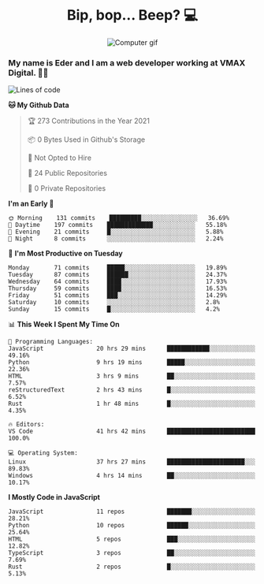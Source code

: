 <h1 align="center">Bip, bop... Beep? 💻</h1>

<div align="center">
  <img src="https://media2.giphy.com/media/11jQqqyF4S5MWY/giphy.gif" alt="Computer gif" />
</div>

### My name is Eder and I am a web developer working at **VMAX Digital**. 👋😺

<!--START_SECTION:waka-->
![Lines of code](https://img.shields.io/badge/From%20Hello%20World%20I%27ve%20Written-168936%20lines%20of%20code-blue)

**🐱 My Github Data** 

> 🏆 273 Contributions in the Year 2021
 > 
> 📦 0 Bytes Used in Github's Storage 
 > 
> 🚫 Not Opted to Hire
 > 
> 📜 24 Public Repositories 
 > 
> 🔑 0 Private Repositories  
 > 
**I'm an Early 🐤** 

```text
🌞 Morning    131 commits    █████████░░░░░░░░░░░░░░░░   36.69% 
🌆 Daytime    197 commits    █████████████░░░░░░░░░░░░   55.18% 
🌃 Evening    21 commits     █░░░░░░░░░░░░░░░░░░░░░░░░   5.88% 
🌙 Night      8 commits      ░░░░░░░░░░░░░░░░░░░░░░░░░   2.24%

```
📅 **I'm Most Productive on Tuesday** 

```text
Monday       71 commits     █████░░░░░░░░░░░░░░░░░░░░   19.89% 
Tuesday      87 commits     ██████░░░░░░░░░░░░░░░░░░░   24.37% 
Wednesday    64 commits     ████░░░░░░░░░░░░░░░░░░░░░   17.93% 
Thursday     59 commits     ████░░░░░░░░░░░░░░░░░░░░░   16.53% 
Friday       51 commits     ███░░░░░░░░░░░░░░░░░░░░░░   14.29% 
Saturday     10 commits     ░░░░░░░░░░░░░░░░░░░░░░░░░   2.8% 
Sunday       15 commits     █░░░░░░░░░░░░░░░░░░░░░░░░   4.2%

```


📊 **This Week I Spent My Time On** 

```text
💬 Programming Languages: 
JavaScript               20 hrs 29 mins      ████████████░░░░░░░░░░░░░   49.16% 
Python                   9 hrs 19 mins       █████░░░░░░░░░░░░░░░░░░░░   22.36% 
HTML                     3 hrs 9 mins        ██░░░░░░░░░░░░░░░░░░░░░░░   7.57% 
reStructuredText         2 hrs 43 mins       █░░░░░░░░░░░░░░░░░░░░░░░░   6.52% 
Rust                     1 hr 48 mins        █░░░░░░░░░░░░░░░░░░░░░░░░   4.35%

🔥 Editors: 
VS Code                  41 hrs 42 mins      █████████████████████████   100.0%

💻 Operating System: 
Linux                    37 hrs 27 mins      ██████████████████████░░░   89.83% 
Windows                  4 hrs 14 mins       ██░░░░░░░░░░░░░░░░░░░░░░░   10.17%

```

**I Mostly Code in JavaScript** 

```text
JavaScript               11 repos            ███████░░░░░░░░░░░░░░░░░░   28.21% 
Python                   10 repos            ██████░░░░░░░░░░░░░░░░░░░   25.64% 
HTML                     5 repos             ███░░░░░░░░░░░░░░░░░░░░░░   12.82% 
TypeScript               3 repos             ██░░░░░░░░░░░░░░░░░░░░░░░   7.69% 
Rust                     2 repos             █░░░░░░░░░░░░░░░░░░░░░░░░   5.13%

```



<!--END_SECTION:waka-->
